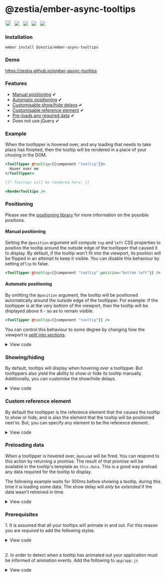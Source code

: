# @zestia/ember-async-tooltips

<a href="https://badge.fury.io/js/%40zestia%2Fember-async-tooltips"><img src="https://badge.fury.io/js/%40zestia%2Fember-async-tooltips.svg" alt="npm version" height="18"></a> &nbsp; <a href="http://travis-ci.org/zestia/ember-async-tooltips"><img src="https://travis-ci.org/zestia/ember-async-tooltips.svg?branch=master"></a> &nbsp; <a href="https://david-dm.org/zestia/ember-async-tooltips#badge-embed"><img src="https://david-dm.org/zestia/ember-async-tooltips.svg"></a> &nbsp; <a href="https://david-dm.org/zestia/ember-async-tooltips#dev-badge-embed"><img src="https://david-dm.org/zestia/ember-async-tooltips/dev-status.svg"></a> &nbsp; <a href="https://emberobserver.com/addons/@zestia/ember-async-tooltips"><img src="https://emberobserver.com/badges/-zestia-ember-async-tooltips.svg"></a>

### Installation

```
ember install @zestia/ember-async-tooltips
```

### Demo

https://zestia.github.io/ember-async-tooltips

### Features

- [Manual positioning](#manual-positioning) ✔︎
- [Automatic positioning](#automatic-positioning) ✔︎
- [Customisable show/hide delays](#showinghiding) ✔︎
- [Customisable reference element](#custom-reference-element) ✔︎
- [Pre-loads any required data]() ✔︎
- Does not use jQuery ✔︎

### Example

When the tooltipper is hovered over, and any loading that needs to take place has finished, then the tooltip will be rendered in a place of your chosing in the DOM.

```handlebars
<ToolTipper @tooltip={{component "tooltip"}}>
  Hover over me
</ToolTipper>

{{! Tooltips will be rendered here: }}

<RenderTooltips />
```

### Positioning

Please see the [positioning library](https://github.com/zestia/position-utils#zestiaposition-utils) for more information on the possible positions.

#### Manual positioning

Setting the `@position` argument will compute `top` and `left` CSS properties to position the tooltip around the outside edge of the tooltipper that caused it to display.
By default, if the tooltip won't fit into the viewport, its position will be flipped in an attempt to keep it visible. You can disable this behaviour by setting `@flip` to false.

```handlebars
<ToolTipper @tooltip={{component "tooltip" position="bottom left"}} />
```

#### Automatic positioning

By omitting the `@position` argument, the tooltip will be positioned automatically around the outside edge of the tooltipper. For example: If the tooltipper is at the very bottom of the viewport, then the tooltip will be displayed _above_ it - so as to remain visible.

```handlebars
<ToolTipper @tooltip={{component "tooltip"}} />
```

You can control this behaviour to some degree by changing how the viewport is [split into sections](https://github.com/zestia/position-utils#zestiaposition-utils).

<details>
  <summary>View code</summary>

#### Example 1

```javascript
// my-tooltip.js
import ToolTipComponent from '@zestia/ember-async-tooltips/components/tool-tip';

export default ToolTipComponent.extend({
  classNames: ['my-tooltip'],
  columns: 3,
  rows: 2
});
```

#### Example 2

```handlebars
<ToolTipper @tooltip={{component "tooltip" rows=5 columns=5}} />
```

</details>

### Showing/hiding

By default, tooltips will display when hovering over a tooltipper. But tooltippers also yield the ability to show or hide its tooltip manually.
Additionally, you can customise the show/hide delays.

<details>
  <summary>View code</summary>

#### Example 1

```handlebars
<ToolTipper @tooltip={{component "tooltip"}} @mouseEvents={{false}} as |tooltipper|>
  <button onclick={{action tooltipper.hideTooltip}}>Hide</button>
  <button onclick={{action tooltipper.showTooltip}}>Show</button>
  <button onclick={{action tooltipper.toggleTooltip}}>Toggle</button>
</ToolTipper>
```

#### Example 2

```handlebars
<ToolTipper
  @tooltip={{component "tooltip"}}
  @showDelay={{500}}
  @hideDelay={{0}} />
```

</details>

### Custom reference element

By default the tooltipper is the reference element that the causes the tooltip to show or hide, and is also the element that the tooltip will be positioned next to. But, you can specify any element to be the reference element.

<details>
  <summary>View code</summary>

#### Example 1

```javascript
// custom-tooltipper.js
import ToolTipperComponent from '@zestia/ember-async-tooltips/components/tool-tipper';
import computed from '@ember/computed';

export default ToolTipperComponent.extend({
  classNames: ['custom-tooltipper'],

  referenceElement: computed(function() {
    // Show the tooltip when hovering over the table row, rather than the tooltipper itself.
    return this.element.parentNode.parentNode;
  })
});
```

```handlebars
<table>
  <tr>
    <td>
      {{! The tooltip will display when hovering over the table row }}
      <CustomToolTipper @tooltip={{component "custom-tooltip"}} />
    </td>
  </tr>
</table>
```

#### Example 2

```handlebars
{{! parent-component/template.hbs }}
<ToolTipper
  @referenceElement={{this.element}}
  @tooltip={{component "tooltip"}} />
```

</details>

### Preloading data

When a tooltipper is hovered over, `@onLoad` will be fired. You can respond to this action by returning a promise. The result of that promise will be available in the tooltip's template as `this.data`. This is a good way preload any data required for the tooltip to display.

The following example waits for 300ms before showing a tooltip, during this time it is loading some data. The show delay will _only be extended_ if the data wasn't retreived in time.

<details>
  <summary>View code</summary>

```javascript
// user-tooltipper.js
import ToolTipperComponent from '@zestia/ember-async-tooltips/components/tool-tipper';

export default ToolTipperComponent.extend({
  classNames: ['user-tooltipper'],
  showDelay: 300,
  hideDelay: 0
});
```

```handlebars
  {{! application.hbs }}
  <UserToolTipper @onLoad={{action "loadUser" "joe-bloggs"}} @tooltip={{component "user-tooltip"}}>
    Joe Bloggs
  </UserToolTipper>
```

```handlebars
  {{! user-tooltip.hbs }}
  Hello {{this.data.user.name}}
```

</details>

### Prerequisites

1\. It is assumed that all your tooltips will animate in and out. For this reason
you are _required_ to add the following styles.

<details>
  <summary>View code</summary>

```css
.your-tooltip.is-showing {
  animation: your-show-animation;
}

.your-tooltip.is-hiding {
  animation: your-hide-animation;
}
```

</details>

<br>

2\. In order to detect when a tooltip has animated out your application must be
informed of animation events. Add the following to `app/app.js`

<details>
  <summary>View code</summary>

```javascript
customEvents: {
  webkitAnimationEnd: 'animationEnd',
  msAnimationEnd: 'animationEnd',
  oAnimationEnd: 'animationEnd',
  animationend: 'animationEnd'
}
```

</details>
